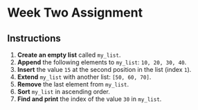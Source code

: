 # Week Two Assignment

## Instructions

1. **Create an empty list** called `my_list`.
2. **Append** the following elements to `my_list`: `10, 20, 30, 40`.
3. **Insert** the value `15` at the second position in the list (index `1`).
4. **Extend** `my_list` with another list: `[50, 60, 70]`.
5. **Remove** the last element from `my_list`.
6. **Sort** `my_list` in ascending order.
7. **Find and print** the index of the value `30` in `my_list`.